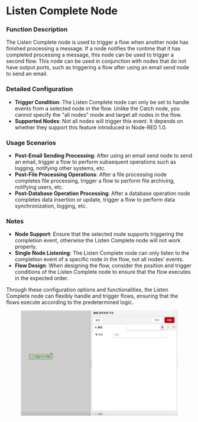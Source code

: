 # Listen Complete Node

### **Function Description**

The Listen Complete node is used to trigger a flow when another node has finished processing a message. If a node notifies the runtime that it has completed processing a message, this node can be used to trigger a second flow. This node can be used in conjunction with nodes that do not have output ports, such as triggering a flow after using an email send node to send an email.

### **Detailed Configuration**

* **Trigger Condition**: The Listen Complete node can only be set to handle events from a selected node in the flow. Unlike the Catch node, you cannot specify the "all nodes" mode and target all nodes in the flow.
* **Supported Nodes**: Not all nodes will trigger this event. It depends on whether they support this feature introduced in Node-RED 1.0.

### **Usage Scenarios**

* **Post-Email Sending Processing**: After using an email send node to send an email, trigger a flow to perform subsequent operations such as logging, notifying other systems, etc.
* **Post-File Processing Operations**: After a file processing node completes file processing, trigger a flow to perform file archiving, notifying users, etc.
* **Post-Database Operation Processing**: After a database operation node completes data insertion or update, trigger a flow to perform data synchronization, logging, etc.

### **Notes**

* **Node Support**: Ensure that the selected node supports triggering the completion event, otherwise the Listen Complete node will not work properly.
* **Single Node Listening**: The Listen Complete node can only listen to the completion event of a specific node in the flow, not all nodes' events.
* **Flow Design**: When designing the flow, consider the position and trigger conditions of the Listen Complete node to ensure that the flow executes in the expected order.

Through these configuration options and functionalities, the Listen Complete node can flexibly handle and trigger flows, ensuring that the flows execute according to the predetermined logic.

<figure><img src="../.gitbook/assets/监听完成.png" alt=""><figcaption></figcaption></figure>
